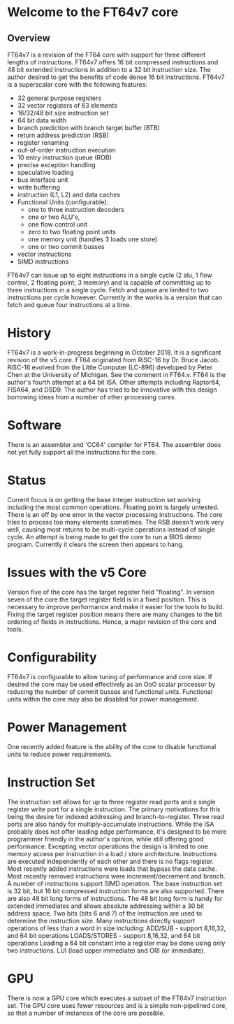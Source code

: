 # Welcome to the FT64v7 core

## Overview
FT64v7 is a revision of the FT64 core with support for three different lengths of instructions. FT64v7 offers 16 bit compressed instructions and 48 bit extended instructions in addition to a 32 bit instruction size. The author desired to get the benefits of code dense 16 bit instructions.
FT64v7 is a superscalar core with the following features:
- 32 general purpose registers
- 32 vector registers of 63 elements
- 16/32/48 bit size instruction set
- 64 bit data width
- branch prediction with branch target buffer (BTB)
- return address prediction (RSB)
- register renaming
- out-of-order instruction execution
- 10 entry instruction queue (ROB)
- precise exception handling
- speculative loading
- bus interface unit
- write buffering
- instruction (L1, L2) and data caches
- Functional Units (configurable):
	- one to three instruction decoders
	- one or two ALU's,
	- one flow control unit
	- zero to two floating point units
	- one memory unit (handles 3 loads one store)
	- one or two commit busses
- vector instructions
- SIMD instructions

FT64v7 can issue up to eight instructions in a single cycle (2 alu, 1 flow control, 2 floating point, 3 memory) and is capable of committing up to three instructions in a single cycle. Fetch and queue are limited to two instructions per cycle however.
Currently in the works is a version that can fetch and queue four instructions at a time.

# History
FT64v7 is a work-in-progress beginning in October 2018. It is a significant revision of the v5 core. FT64 originated from RiSC-16 by Dr. Bruce Jacob. RiSC-16 evolved from the Little Computer (LC-896) developed by Peter Chen at the University of Michigan. See the comment in FT64.v. FT64 is the author's fourth attempt at a 64 bit ISA. Other attempts including Raptor64, FISA64, and DSD9. The author has tried to be innovative with this design borrowing ideas from a number of other processing cores.

# Software
There is an assembler and 'CC64' compiler for FT64. The assembler does not yet fully support all the instructions for the core.

# Status
Current focus is on getting the base integer instruction set working including the most common operations.
Floating point is largely untested.
There is an off by one error in the vector processing instructions. The core tries to process too many elements sometimes.
The RSB doesn't work very well, causing most returns to be multi-cycle operations instead of single cycle.
An attempt is being made to get the core to run a BIOS demo program. Currently it clears the screen then appears to hang.

# Issues with the v5 Core
Version five of the core has the target register field "floating". In version seven of the core the target register field is in a fixed position. This is necessary to improve performance and make it easier for the tools to build. Fixing the target register position means there are many changes to the bit ordering of fields in instructions. Hence, a major revision of the core and tools.

# Configurability
FT64v7 is configurable to allow tuning of performance and core size. If desired the core may be used effectively as an OoO scalar processor by reducing the number of commit busses and functional units.
Functional units within the core may also be disabled for power management.

# Power Management
One recently added feature is the ability of the core to disable functional units to reduce power requirements.

# Instruction Set
The instruction set allows for up to three register read ports and a single register write port for a single instruction. The primary motivations for this being the desire for indexed addressing and branch-to-register. Three read ports are also handy for multiply-accumulate instructions. While the ISA probably does not offer leading edge performance, it's designed to be more programmer friendly in the author's opinion, while still offering good performance.
Excepting vector operations the design is limited to one memory access per instruction in a load / store architecture.
Instructions are executed independently of each other and there is no flags register.
Most recently added instructions were loads that bypass the data cache.
Most recently removed instructions were increment/decrement and branch.
A number of instructions support SIMD operation.
The base instruction set is 32 bit, but 16 bit compressed instruction forms are also supported. There are also 48 bit long forms of instructions. The 48 bit long form is handy for extended immediates and allows absolute addressing within a 30 bit address space.
Two bits (bits 6 and 7) of the instruction are used to determine the instruction size.
Many instructions directly support operations of less than a word in size including:
ADD/SUB - support 8,16,32, and 64 bit operations
LOADS/STORES - support 8,16,32, and 64 bit operations
Loading a 64 bit constant into a register may be done using only two instructions. LUI (load upper immediate) and ORI (or immediate).

# GPU
There is now a GPU core which executes a subset of the FT64v7 instruction set. The GPU core uses fewer resources and is a simple non-pipelined core, so that a number of instances of the core are possible.

  